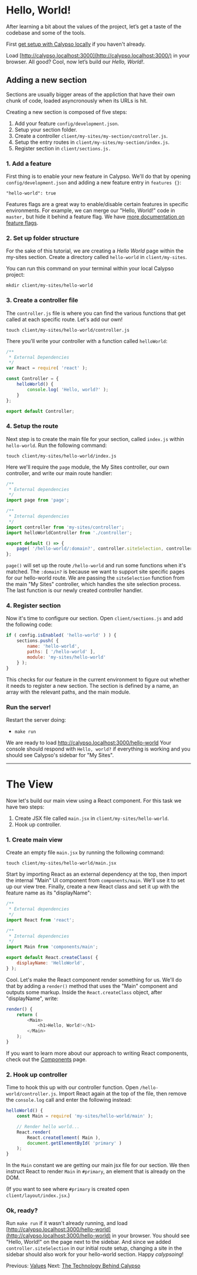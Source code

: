 # Hello, World!

After learning a bit about the values of the project, let’s get a taste of the codebase and some of the tools.

First [get setup with Calypso locally](../install.md) if you haven't already.

Load [http://calypso.localhost:3000](http://calypso.localhost:3000/) in your browser. All good? Cool, now let’s build our _Hello, World!_.

## Adding a new section

Sections are usually bigger areas of the appliction that have their own chunk of code, loaded asyncronously when its URLs is hit.

Creating a new section is composed of five steps:

1. Add your feature `config/development.json`.
2. Setup your section folder.
3. Create a controller `client/my-sites/my-section/controller.js`.
4. Setup the entry routes in `client/my-sites/my-section/index.js`.
5. Register section in `client/sections.js.`

### 1. Add a feature

First thing is to enable your new feature in Calypso. We'll do that by opening `config/development.json` and adding a new feature entry in `features {}`:

```
"hello-world": true
```

Features flags are a great way to enable/disable certain features in specific environments. For example, we can merge our "Hello, World!" code in `master,` but hide it behind a feature flag. We have [more documentation on feature flags](../client/config).

### 2. Set up folder structure

For the sake of this tutorial, we are creating a _Hello World_ page within the my-sites section. Create a directory called `hello-world` in `client/my-sites`.

You can run this command on your terminal within your local Calypso project:

```
mkdir client/my-sites/hello-world
```

### 3. Create a controller file

The `controller.js` file is where you can find the various functions that get called at each specific route. Let's add our own!

```
touch client/my-sites/hello-world/controller.js
```

There you'll write your controller with a function called `helloWorld`:

```javascript
/**
 * External Dependencies
 */
var React = require( 'react' );

const Controller = {
	helloWorld() {
		console.log( 'Hello, world?' );
	}
};

export default Controller;
```

### 4. Setup the route

Next step is to create the main file for your section, called `index.js` within `hello-world`. Run the following command:

```
touch client/my-sites/hello-world/index.js
```

Here we'll require the `page` module, the My Sites controller, our own controller, and write our main route handler:

```javascript
/**
 * External dependencies
 */
import page from 'page';

/**
 * Internal dependencies
 */
import controller from 'my-sites/controller';
import helloWorldController from './controller';

export default () => {
	page( '/hello-world/:domain?', controller.siteSelection, controller.navigation, helloWorldController.helloWorld );
};
```

`page()` will set up the route `/hello-world` and run some functions when it's matched. The `:domain?` is because we want to support site specific pages for our hello-world route. We are passing the `siteSelection` function from the main "My Sites" controller, which handles the site selection process. The last function is our newly created controller handler.

### 4. Register section

Now it's time to configure our section. Open `client/sections.js` and add the following code:

```javascript
if ( config.isEnabled( 'hello-world' ) ) {
	sections.push( {
		name: 'hello-world',
		paths: [ '/hello-world' ],
		module: 'my-sites/hello-world'
	} );
}
```

This checks for our feature in the current environment to figure out whether it needs to register a new section. The section is defined by a name, an array with the relevant paths, and the main module.

### Run the server!

Restart the server doing:

* `make run`

We are ready to load http://calypso.localhost:3000/hello-world Your console should respond with `Hello, world?` if everything is working and you should see Calypso's sidebar for "My Sites".

----

# The View

Now let's build our main view using a React component. For this task we have two steps:

1. Create JSX file called `main.jsx` in `client/my-sites/hello-world`.
2. Hook up controller.

### 1. Create main view

Create an empty file `main.jsx` by running the following command:

```
touch client/my-sites/hello-world/main.jsx
```

Start by importing React as an external dependency at the top, then import the internal "Main" UI component from `components/main`. We'll use it to set up our view tree. Finally, create a new React class and set it up with the feature name as its "displayName":

```javascript
/**
 * External dependencies
 */
import React from 'react';

/**
 * Internal dependencies
 */
import Main from 'components/main';

export default React.createClass( {
	displayName: 'HelloWorld',
} );
```

Cool. Let's make the React component render something for us. We'll do that by adding a `render()` method that uses the "Main" component and outputs some markup. Inside the `React.createClass` object, after "displayName", write:

```javascript
render() {
	return (
		<Main>
			<h1>Hello, World!</h1>
		</Main>
	);
}
```

If you want to learn more about our approach to writing React components, check out the [Components](../components.md) page.

### 2. Hook up controller

Time to hook this up with our controller function. Open `/hello-world/controller.js`. Import React again at the top of the file, then remove the `console.log` call and enter the following instead:

```javascript
helloWorld() {
	const Main = require( 'my-sites/hello-world/main' );

	// Render hello world...
	React.render(
		React.createElement( Main ),
		document.getElementById( 'primary' )
	);
}
```

In the `Main` constant we are getting our main jsx file for our section. We then instruct React to render `Main` in `#primary`, an element that is already on the DOM.

(If you want to see where `#primary` is created open `client/layout/index.jsx`.)

### Ok, ready?

Run `make run` if it wasn't already running, and load [http://calypso.localhost:3000/hello-world](http://calypso.localhost:3000/hello-world) in your browser. You should see "Hello, World!" on the page next to the sidebar. And since we added `controller.siteSelection` in our initial route setup, changing a site in the sidebar should also work for your hello-world section. Happy _calypsoing_!

Previous: [Values](0-values.md) Next: [The Technology Behind Calypso](tech-behind-calypso.md)

